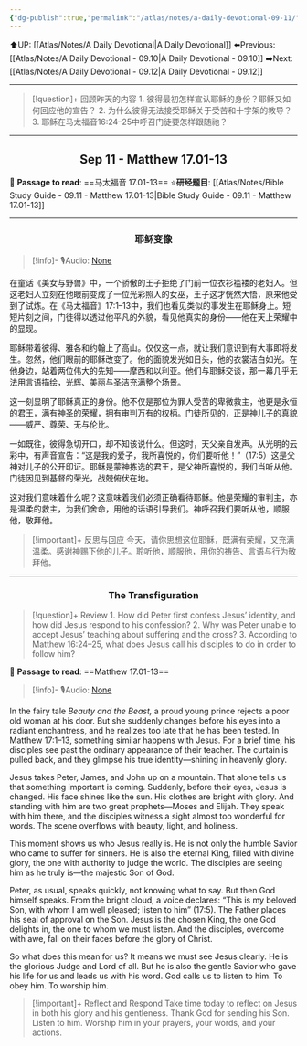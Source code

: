 ```yaml
---
{"dg-publish":true,"permalink":"/atlas/notes/a-daily-devotional-09-11/"}
---
```


 ⬆️UP: [[Atlas/Notes/A Daily Devotional\|A Daily Devotional]]
⬅️Previous: [[Atlas/Notes/A Daily Devotional - 09.10\|A Daily Devotional - 09.10]]
➡️Next: [[Atlas/Notes/A Daily Devotional - 09.12\|A Daily Devotional - 09.12]]

---

> [!question]+ 回顾昨天的内容
> 1.⁠ ⁠彼得最初怎样宣认耶稣的身份？耶稣又如何回应他的宣告？
2.⁠ ⁠为什么彼得无法接受耶稣关于受苦和十字架的教导？
3.⁠ ⁠耶稣在马太福音16:24–25中呼召门徒要怎样跟随祂？




---
## <center>Sep 11 - Matthew 17.01-13</center>

📖 **Passage to read**: ==马太福音 17.01-13==
⭐**研经题目**: [[Atlas/Notes/Bible Study Guide - 09.11 - Matthew 17.01-13\|Bible Study Guide - 09.11 - Matthew 17.01-13]]

---
### <center>耶稣变像</center>

> [!info]- 🎙️Audio: [None]()

在童话《美女与野兽》中，一个骄傲的王子拒绝了门前一位衣衫褴褛的老妇人。但这老妇人立刻在他眼前变成了一位光彩照人的女巫，王子这才恍然大悟，原来他受到了试炼。在《马太福音》17:1–13中，我们也看见类似的事发生在耶稣身上。短短片刻之间，门徒得以透过他平凡的外貌，看见他真实的身份——他在天上荣耀中的显现。

耶稣带着彼得、雅各和约翰上了高山。仅仅这一点，就让我们意识到有大事即将发生。忽然，他们眼前的耶稣改变了。他的面貌发光如日头，他的衣裳洁白如光。在他身边，站着两位伟大的先知——摩西和以利亚。他们与耶稣交谈，那一幕几乎无法用言语描绘，光辉、美丽与圣洁充满整个场景。

这一刻显明了耶稣真正的身份。他不仅是那位为罪人受苦的卑微救主，他更是永恒的君王，满有神圣的荣耀，拥有审判万有的权柄。门徒所见的，正是神儿子的真貌——威严、尊荣、无与伦比。

一如既往，彼得急切开口，却不知该说什么。但这时，天父亲自发声。从光明的云彩中，有声音宣告：“这是我的爱子，我所喜悦的，你们要听他！”（17:5）这是父神对儿子的公开印证。耶稣是蒙神拣选的君王，是父神所喜悦的，我们当听从他。门徒因见到基督的荣光，战兢俯伏在地。

这对我们意味着什么呢？这意味着我们必须正确看待耶稣。他是荣耀的审判主，亦是温柔的救主，为我们舍命，用他的话语引导我们。神呼召我们要听从他，顺服他，敬拜他。

> [!important]+ 反思与回应
今天，请你思想这位耶稣，既满有荣耀，又充满温柔。感谢神赐下他的儿子。聆听他，顺服他，用你的祷告、言语与行为敬拜他。


---
### <center>The Transfiguration</center>

> [!question]+ Review
> 1.⁠ ⁠How did Peter first confess Jesus’ identity, and how did Jesus respond to his confession?
2.⁠ ⁠Why was Peter unable to accept Jesus’ teaching about suffering and the cross?
3.⁠ ⁠According to Matthew 16:24–25, what does Jesus call his disciples to do in order to follow him?

📖 **Passage to read**: ==Matthew 17.01-13==

> [!info]- 🎙️Audio: [None]()  

In the fairy tale *Beauty and the Beast,* a proud young prince rejects a poor old woman at his door. But she suddenly changes before his eyes into a radiant enchantress, and he realizes too late that he has been tested. In Matthew 17:1–13, something similar happens with Jesus. For a brief time, his disciples see past the ordinary appearance of their teacher. The curtain is pulled back, and they glimpse his true identity—shining in heavenly glory.

Jesus takes Peter, James, and John up on a mountain. That alone tells us that something important is coming. Suddenly, before their eyes, Jesus is changed. His face shines like the sun. His clothes are bright with glory. And standing with him are two great prophets—Moses and Elijah. They speak with him there, and the disciples witness a sight almost too wonderful for words. The scene overflows with beauty, light, and holiness.

This moment shows us who Jesus really is. He is not only the humble Savior who came to suffer for sinners. He is also the eternal King, filled with divine glory, the one with authority to judge the world. The disciples are seeing him as he truly is—the majestic Son of God.

Peter, as usual, speaks quickly, not knowing what to say. But then God himself speaks. From the bright cloud, a voice declares: “This is my beloved Son, with whom I am well pleased; listen to him” (17:5). The Father places his seal of approval on the Son. Jesus is the chosen King, the one God delights in, the one to whom we must listen. And the disciples, overcome with awe, fall on their faces before the glory of Christ.

So what does this mean for us? It means we must see Jesus clearly. He is the glorious Judge and Lord of all. But he is also the gentle Savior who gave his life for us and leads us with his word. God calls us to listen to him. To obey him. To worship him.

> [!important]+ Reflect and Respond
Take time today to reflect on Jesus in both his glory and his gentleness. Thank God for sending his Son. Listen to him. Worship him in your prayers, your words, and your actions.
